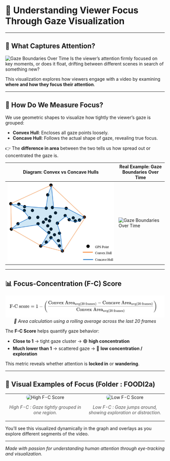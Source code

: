 # 🎯 Understanding Viewer Focus Through Gaze Visualization

---

## 📌 What Captures Attention?
![Gaze Boundaries Over Time](https://raw.githubusercontent.com/nutteerabn/InfoVisual/main/gif_sample/convex_concave_SIMPS_9a.gif)
Is the viewer’s attention firmly focused on key moments, or does it float, drifting between different scenes in search of something new?

This visualization explores how viewers engage with a video by examining **where and how they focus their attention**.

---

## 📐 How Do We Measure Focus?

We use geometric shapes to visualize how tightly the viewer’s gaze is grouped:

- **Convex Hull**: Encloses all gaze points loosely.  
- **Concave Hull**: Follows the actual shape of gaze, revealing true focus.

👉 The **difference in area** between the two tells us how spread out or concentrated the gaze is.

| Diagram: Convex vs Concave Hulls | Real Example: Gaze Boundaries Over Time |
|---------------------------------|-----------------------------------------|
| ![Convex vs Concave Hulls](https://raw.githubusercontent.com/nutteerabn/InfoVisual/main/gif_sample/convex_concave_image.jpg) | ![Gaze Boundaries Over Time](https://raw.githubusercontent.com/nutteerabn/InfoVisual/main/gif_sample/convex_concave_SIMPS_9a.gif) |

---

## 📊 Focus-Concentration (F-C) Score

<div align="center">

![Formula](https://raw.githubusercontent.com/nutteerabn/InfoVisual/main/gif_sample/formula_image.jpeg)  
*🧮 Area calculation using a rolling average across the last 20 frames*

</div>

The **F-C Score** helps quantify gaze behavior:

- **Close to 1** → tight gaze cluster → 🟢 **high concentration**  
- **Much lower than 1** → scattered gaze → 🔴 **low concentration / exploration**

This metric reveals whether attention is **locked in** or **wandering**.

---

## 🎥 Visual Examples of Focus (Folder : FOODI2a)

<table>
  <tr>
    <td align="center" width="50%">
      <img src="https://raw.githubusercontent.com/nutteerabn/InfoVisual/main/gif_sample/FOODI_2a_high_F-C_score.gif" alt="High F-C Score" style="max-width:100%; border-radius:8px;">
      <p style="font-style: italic; color: #555;">High F-C : Gaze tightly grouped in one region.</p>
    </td>
    <td align="center" width="50%">
      <img src="https://raw.githubusercontent.com/nutteerabn/InfoVisual/main/gif_sample/FOODI_2a_low_F-C_score.gif" alt="Low F-C Score" style="max-width:100%; border-radius:8px;">
      <p style="font-style: italic; color: #555;">Low F-C : Gaze jumps around, showing exploration or distraction.</p>
    </td>
  </tr>
</table>

You’ll see this visualized dynamically in the graph and overlays as you explore different segments of the video.

---

*Made with passion for understanding human attention through eye-tracking and visualization.*
